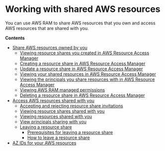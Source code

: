 # Working with shared AWS resources<a name="working-with"></a>

You can use AWS RAM to share AWS resources that you own and access AWS resources that are shared with you\.

**Contents**
+ [Share AWS resources owned by you](working-with-sharing.md)
  + [Viewing resource shares you created in AWS Resource Access Manager](working-with-sharing-view-rs.md)
  + [Creating a resource share in AWS Resource Access Manager](working-with-sharing-create.md)
  + [Update a resource share in AWS Resource Access Manager](working-with-sharing-update.md)
  + [Viewing your shared resources in AWS Resource Access Manager](working-with-sharing-view-sr.md)
  + [Viewing the principals you share resources with in AWS Resource Access Manager](working-with-sharing-view-principals.md)
  + [Viewing AWS RAM managed permissions](working-with-sharing-view-permissions.md)
  + [Deleting a resource share in AWS Resource Access Manager](working-with-sharing-delete.md)
+ [Access AWS resources shared with you](working-with-shared.md)
  + [Accepting and rejecting resource share invitations](working-with-shared-invitations.md)
  + [Viewing resource shares shared with you](working-with-shared-view-rs.md)
  + [Viewing resources shared with you](working-with-shared-view-sr.md)
  + [View principals sharing with you](working-with-shared-view-principals.md)
  + [Leaving a resource share](working-with-shared-leave.md)
    + [Prerequisites for leaving a resource share](working-with-shared-leave.md#working-with-shared-leave-prerequisites)
    + [How to leave a resource share](working-with-shared-leave.md#working-with-shared-leave-how-to-leave)
+ [AZ IDs for your AWS resources](working-with-az-ids.md)
